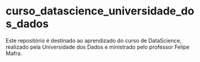 # curso_datascience_universidade_dos_dados
Este repositório é destinado ao aprendizado do curso de DataScience, realizado pela Universidade dos Dados e ministrado pelo professor Felipe Mafra.
